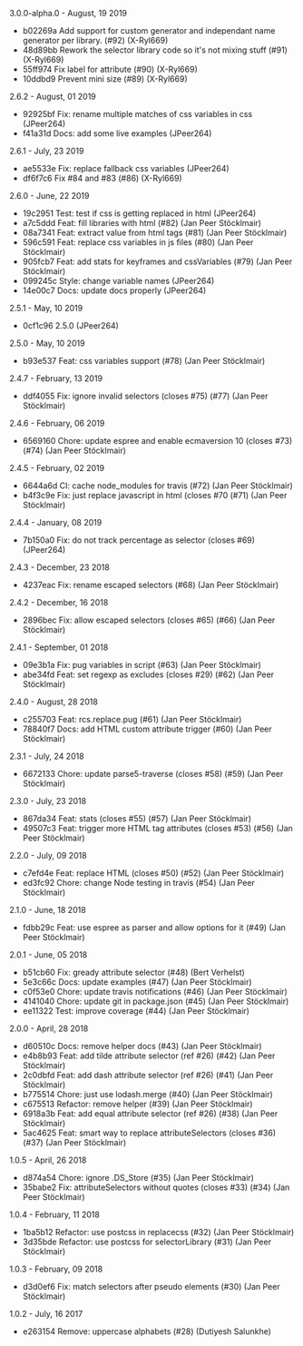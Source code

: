3.0.0-alpha.0 - August, 19 2019

* b02269a Add support for custom generator and independant name generator per library. (#92) (X-Ryl669)
* 48d89bb Rework the selector library code so it's not mixing stuff (#91) (X-Ryl669)
* 55ff974 Fix label for attribute (#90) (X-Ryl669)
* 10ddbd9 Prevent mini size (#89) (X-Ryl669)

2.6.2 - August, 01 2019

* 92925bf Fix: rename multiple matches of css variables in css (JPeer264)
* f41a31d Docs: add some live examples (JPeer264)

2.6.1 - July, 23 2019

* ae5533e Fix: replace fallback css variables (JPeer264)
* df6f7c6 Fix #84 and #83 (#86) (X-Ryl669)

2.6.0 - June, 22 2019

* 19c2951 Test: test if css is getting replaced in html (JPeer264)
* a7c5ddd Feat: fill libraries with html (#82) (Jan Peer Stöcklmair)
* 08a7341 Feat: extract value from html tags (#81) (Jan Peer Stöcklmair)
* 596c591 Feat: replace css variables in js files (#80) (Jan Peer Stöcklmair)
* 905fcb7 Feat: add stats for keyframes and cssVariables (#79) (Jan Peer Stöcklmair)
* 099245c Style: change variable names (JPeer264)
* 14e00c7 Docs: update docs properly (JPeer264)

2.5.1 - May, 10 2019

* 0cf1c96 2.5.0 (JPeer264)

2.5.0 - May, 10 2019

* b93e537 Feat: css variables support (#78) (Jan Peer Stöcklmair)

2.4.7 - February, 13 2019

* ddf4055 Fix: ignore invalid selectors (closes #75) (#77) (Jan Peer Stöcklmair)

2.4.6 - February, 06 2019

* 6569160 Chore: update espree and enable ecmaversion 10 (closes #73) (#74) (Jan Peer Stöcklmair)

2.4.5 - February, 02 2019

* 6644a6d CI: cache node_modules for travis (#72) (Jan Peer Stöcklmair)
* b4f3c9e Fix: just replace javascript in html (closes #70 (#71) (Jan Peer Stöcklmair)

2.4.4 - January, 08 2019

* 7b150a0 Fix: do not track percentage as selector (closes #69) (JPeer264)

2.4.3 - December, 23 2018

* 4237eac Fix: rename escaped selectors (#68) (Jan Peer Stöcklmair)

2.4.2 - December, 16 2018

* 2896bec Fix: allow escaped selectors (closes #65) (#66) (Jan Peer Stöcklmair)

2.4.1 - September, 01 2018

* 09e3b1a Fix: pug variables in script (#63) (Jan Peer Stöcklmair)
* abe34fd Feat: set regexp as excludes (closes #29) (#62) (Jan Peer Stöcklmair)

2.4.0 - August, 28 2018

* c255703 Feat: rcs.replace.pug (#61) (Jan Peer Stöcklmair)
* 78840f7 Docs: add HTML custom attribute trigger (#60) (Jan Peer Stöcklmair)

2.3.1 - July, 24 2018

* 6672133 Chore: update parse5-traverse (closes #58) (#59) (Jan Peer Stöcklmair)

2.3.0 - July, 23 2018

* 867da34 Feat: stats (closes #55) (#57) (Jan Peer Stöcklmair)
* 49507c3 Feat: trigger more HTML tag attributes (closes #53) (#56) (Jan Peer Stöcklmair)

2.2.0 - July, 09 2018

* c7efd4e Feat: replace HTML (closes #50) (#52) (Jan Peer Stöcklmair)
* ed3fc92 Chore: change Node testing in travis (#54) (Jan Peer Stöcklmair)

2.1.0 - June, 18 2018

* fdbb29c Feat: use espree as parser and allow options for it (#49) (Jan Peer Stöcklmair)

2.0.1 - June, 05 2018

* b51cb60 Fix: gready attribute selector (#48) (Bert Verhelst)
* 5e3c66c Docs: update examples (#47) (Jan Peer Stöcklmair)
* c0f53e0 Chore: update travis notifications (#46) (Jan Peer Stöcklmair)
* 4141040 Chore: update git in package.json (#45) (Jan Peer Stöcklmair)
* ee11322 Test: improve coverage (#44) (Jan Peer Stöcklmair)

2.0.0 - April, 28 2018

* d60510c Docs: remove helper docs (#43) (Jan Peer Stöcklmair)
* e4b8b93 Feat: add tilde attribute selector (ref #26) (#42) (Jan Peer Stöcklmair)
* 2c0dbfd Feat: add dash attribute selector (ref #26) (#41) (Jan Peer Stöcklmair)
* b775514 Chore: just use lodash.merge (#40) (Jan Peer Stöcklmair)
* c675513 Refactor: remove helper (#39) (Jan Peer Stöcklmair)
* 6918a3b Feat: add equal attribute selector (ref #26) (#38) (Jan Peer Stöcklmair)
* 5ac4625 Feat: smart way to replace attributeSelectors (closes #36) (#37) (Jan Peer Stöcklmair)

1.0.5 - April, 26 2018

* d874a54 Chore: ignore .DS_Store (#35) (Jan Peer Stöcklmair)
* 35babe2 Fix: attributeSelectors without quotes (closes #33) (#34) (Jan Peer Stöcklmair)

1.0.4 - February, 11 2018

* 1ba5b12 Refactor: use postcss in replacecss (#32) (Jan Peer Stöcklmair)
* 3d35bde Refactor: use postcss for selectorLibrary (#31) (Jan Peer Stöcklmair)

1.0.3 - February, 09 2018

* d3d0ef6 Fix: match selectors after pseudo elements (#30) (Jan Peer Stöcklmair)

1.0.2 - July, 16 2017

* e263154 Remove: uppercase alphabets (#28) (Dutiyesh Salunkhe)
